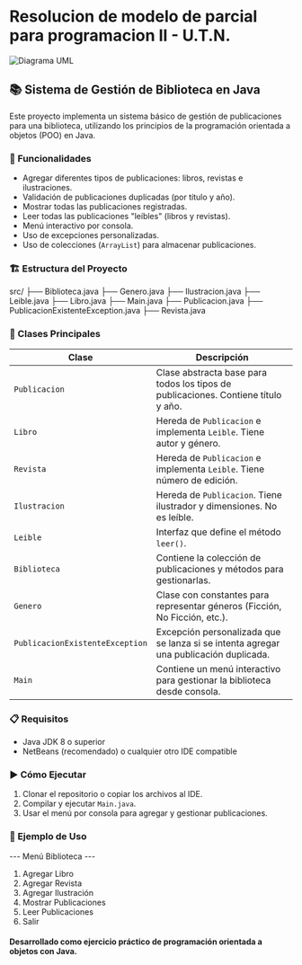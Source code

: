 # Resolucion de modelo de parcial para programacion II - U.T.N.

![Diagrama UML](https://i.imgur.com/abcdefg.png)

## 📚 Sistema de Gestión de Biblioteca en Java

Este proyecto implementa un sistema básico de gestión de publicaciones para una biblioteca, utilizando los principios de la programación orientada a objetos (POO) en Java.

### 🧠 Funcionalidades

- Agregar diferentes tipos de publicaciones: libros, revistas e ilustraciones.
- Validación de publicaciones duplicadas (por título y año).
- Mostrar todas las publicaciones registradas.
- Leer todas las publicaciones "leíbles" (libros y revistas).
- Menú interactivo por consola.
- Uso de excepciones personalizadas.
- Uso de colecciones (`ArrayList`) para almacenar publicaciones.

### 🏗️ Estructura del Proyecto

src/
├── Biblioteca.java
├── Genero.java
├── Ilustracion.java
├── Leible.java
├── Libro.java
├── Main.java
├── Publicacion.java
├── PublicacionExistenteException.java
├── Revista.java


### 🧱 Clases Principales

| Clase                     | Descripción |
|--------------------------|-------------|
| `Publicacion`            | Clase abstracta base para todos los tipos de publicaciones. Contiene título y año. |
| `Libro`                  | Hereda de `Publicacion` e implementa `Leible`. Tiene autor y género. |
| `Revista`                | Hereda de `Publicacion` e implementa `Leible`. Tiene número de edición. |
| `Ilustracion`            | Hereda de `Publicacion`. Tiene ilustrador y dimensiones. No es leíble. |
| `Leible`                 | Interfaz que define el método `leer()`. |
| `Biblioteca`             | Contiene la colección de publicaciones y métodos para gestionarlas. |
| `Genero`                 | Clase con constantes para representar géneros (Ficción, No Ficción, etc.). |
| `PublicacionExistenteException` | Excepción personalizada que se lanza si se intenta agregar una publicación duplicada. |
| `Main`                   | Contiene un menú interactivo para gestionar la biblioteca desde consola. |

### 📋 Requisitos

- Java JDK 8 o superior
- NetBeans (recomendado) o cualquier otro IDE compatible

### ▶️ Cómo Ejecutar

1. Clonar el repositorio o copiar los archivos al IDE.
2. Compilar y ejecutar `Main.java`.
3. Usar el menú por consola para agregar y gestionar publicaciones.

### 🧪 Ejemplo de Uso

--- Menú Biblioteca ---
1. Agregar Libro
2. Agregar Revista
3. Agregar Ilustración
4. Mostrar Publicaciones
5. Leer Publicaciones
0. Salir

#### Desarrollado como ejercicio práctico de programación orientada a objetos con Java.